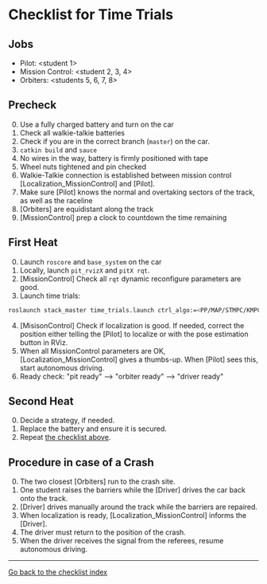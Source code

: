 # Checklist for Time Trials

## Jobs

- Pilot: <student 1>
- Mission Control: <student 2, 3, 4>
- Orbiters: <students 5, 6, 7, 8>

## Precheck
0. Use a fully charged battery and turn on the car
1. Check all walkie-talkie batteries
2. Check if you are in the correct branch (`master`) on the car.
3. `catkin build` and `sauce`
4. No wires in the way, battery is firmly positioned with tape
5. Wheel nuts tightened and pin checked
6. Walkie-Talkie connection is established between mission control [Localization_MissionControl] and [Pilot].
7. Make sure [Pilot] knows the normal and overtaking sectors of the track, as well as the raceline
8. [Orbiters] are equidistant along the track
9. [MissionControl] prep a clock to countdown the time remaining

## First Heat
0. Launch `roscore` and `base_system` on the car
1. Locally, launch `pit_rvizX` and `pitX rqt`.
2. [MissionControl] Check all `rqt` dynamic reconfigure parameters are good.
3. Launch time trials:  

  ```bash
  roslaunch stack_master time_trials.launch ctrl_algo:=<PP/MAP/STMPC/KMPC> LU_table:=<LU_table_name (only for MAP)>
  ```
4. [MisisonControl] Check if localization is good. If needed, correct the position either telling the [Pilot] to localize or with the pose estimation button in RViz.
5. When all MissionControl parameters are OK, [Localization_MissionControl] gives a thumbs-up. When [Pilot] sees this, start autonomous driving.
6. Ready check: "pit ready" --> "orbiter ready" --> "driver ready"

## Second Heat
0. Decide a strategy, if needed.
1. Replace the battery and ensure it is secured.
2. Repeat [the checklist above](#first-heat).

## Procedure in case of a Crash

0. The two closest [Orbiters] run to the crash site.
1. One student raises the barriers while the [Driver] drives the car back onto the track.
2. [Driver] drives manually around the track while the barriers are repaired.
3. When localization is ready, [Localization_MissionControl] informs the [Driver].
4. The driver must return to the position of the crash.
5. When the driver receives the signal from the referees, resume autonomous driving. 

---
[Go back to the checklist index](./README.md)